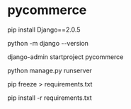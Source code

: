 # pycommerce

pip install Django==2.0.5

python -m django --version

django-admin startproject pycommerce

python manage.py runserver

pip freeze > requirements.txt

pip install -r requirements.txt